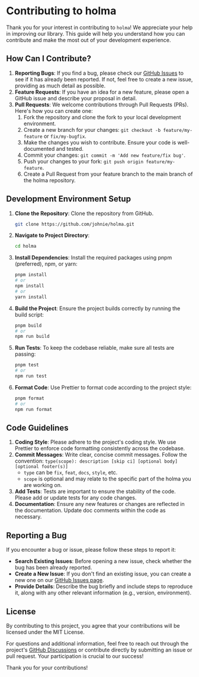 # Contributing to holma

Thank you for your interest in contributing to `holma`! We appreciate your help in improving our library. This guide will help you understand how you can contribute and make the most out of your development experience.

## How Can I Contribute?

1. **Reporting Bugs**: If you find a bug, please check our [GitHub Issues](https://github.com/johnie/holma/issues) to see if it has already been reported. If not, feel free to create a new issue, providing as much detail as possible.
2. **Feature Requests**: If you have an idea for a new feature, please open a GitHub issue and describe your proposal in detail.
3. **Pull Requests**: We welcome contributions through Pull Requests (PRs). Here's how you can create one:
   1. Fork the repository and clone the fork to your local development environment.
   2. Create a new branch for your changes: `git checkout -b feature/my-feature` or `fix/my-bugfix`.
   3. Make the changes you wish to contribute. Ensure your code is well-documented and tested.
   4. Commit your changes: `git commit -m 'Add new feature/fix bug'`.
   5. Push your changes to your fork: `git push origin feature/my-feature`.
   6. Create a Pull Request from your feature branch to the main branch of the holma repository.

## Development Environment Setup

1. **Clone the Repository**: Clone the repository from GitHub.
   ```bash
   git clone https://github.com/johnie/holma.git
   ```
2. **Navigate to Project Directory**:
   ```bash
   cd holma
   ```
3. **Install Dependencies**: Install the required packages using pnpm (preferred), npm, or yarn:
   ```bash
   pnpm install
   # or
   npm install
   # or
   yarn install
   ```
4. **Build the Project**: Ensure the project builds correctly by running the build script:
   ```bash
   pnpm build
   # or
   npm run build
   ```
5. **Run Tests**: To keep the codebase reliable, make sure all tests are passing:
   ```bash
   pnpm test
   # or
   npm run test
   ```
6. **Format Code**: Use Prettier to format code according to the project style:
   ```bash
   pnpm format
   # or
   npm run format
   ```

## Code Guidelines

1. **Coding Style**: Please adhere to the project's coding style. We use Prettier to enforce code formatting consistently across the codebase.
2. **Commit Messages**: Write clear, concise commit messages. Follow the convention: `type(scope): description [skip ci] [optional body] [optional footer(s)]`
   - `type` can be `fix`, `feat`, `docs`, `style`, etc.
   - `scope` is optional and may relate to the specific part of the holma you are working on.
3. **Add Tests**: Tests are important to ensure the stability of the code. Please add or update tests for any code changes.
4. **Documentation**: Ensure any new features or changes are reflected in the documentation. Update doc comments within the code as necessary.

## Reporting a Bug

If you encounter a bug or issue, please follow these steps to report it:

- **Search Existing Issues**: Before opening a new issue, check whether the bug has been already reported.
- **Create a New Issue**: If you don't find an existing issue, you can create a new one on our [GitHub Issues page](https://github.com/johnie/holma/issues).
- **Provide Details**: Describe the bug briefly and include steps to reproduce it, along with any other relevant information (e.g., version, environment).

## License

By contributing to this project, you agree that your contributions will be licensed under the MIT License.

For questions and additional information, feel free to reach out through the project's [GitHub Discussions](https://github.com/johnie/holma/discussions) or contribute directly by submitting an issue or pull request. Your participation is crucial to our success!

Thank you for your contributions!
